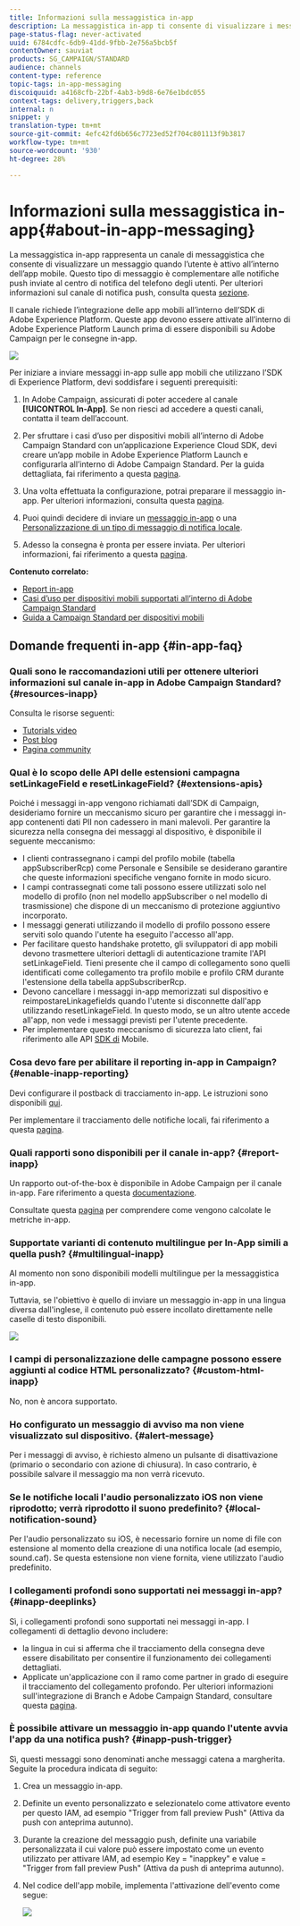 ```yaml
---
title: Informazioni sulla messaggistica in-app
description: La messaggistica in-app ti consente di visualizzare i messaggi o gli avvisi all’interno dell’app mobile.
page-status-flag: never-activated
uuid: 6784cdfc-6db9-41dd-9fbb-2e756a5bcb5f
contentOwner: sauviat
products: SG_CAMPAIGN/STANDARD
audience: channels
content-type: reference
topic-tags: in-app-messaging
discoiquuid: a4168cfb-22bf-4ab3-b9d8-6e76e1bdc055
context-tags: delivery,triggers,back
internal: n
snippet: y
translation-type: tm+mt
source-git-commit: 4efc42fd6b656c7723ed52f704c801113f9b3817
workflow-type: tm+mt
source-wordcount: '930'
ht-degree: 28%

---
```



# Informazioni sulla messaggistica in-app{#about-in-app-messaging}

La messaggistica in-app rappresenta un canale di messaggistica che consente di visualizzare un messaggio quando l’utente è attivo all’interno dell’app mobile. Questo tipo di messaggio è complementare alle notifiche push inviate al centro di notifica del telefono degli utenti. Per ulteriori informazioni sul canale di notifica push, consulta questa [sezione](../../channels/using/about-push-notifications.md).

Il canale richiede l’integrazione delle app mobili all’interno dell’SDK di Adobe Experience Platform. Queste app devono essere attivate all’interno di Adobe Experience Platform Launch prima di essere disponibili su Adobe Campaign per le consegne in-app.

![](assets/launch_campaign.png)

Per iniziare a inviare messaggi in-app sulle app mobili che utilizzano l’SDK di Experience Platform, devi soddisfare i seguenti prerequisiti:

1. In Adobe Campaign, assicurati di poter accedere al canale **[!UICONTROL In-App]**. Se non riesci ad accedere a questi canali, contatta il team dell’account.

1. Per sfruttare i casi d’uso per dispositivi mobili all’interno di Adobe Campaign Standard con un’applicazione Experience Cloud SDK, devi creare un’app mobile in Adobe Experience Platform Launch e configurarla all’interno di Adobe Campaign Standard. Per la guida dettagliata, fai riferimento a questa [pagina](https://docs.adobe.com/content/help/it-IT/campaign-standard/using/administrating/configuring-channels/configuring-a-mobile-application.html).

1. Una volta effettuata la configurazione, potrai preparare il messaggio in-app. Per ulteriori informazioni, consulta questa [pagina](../../channels/using/preparing-and-sending-an-in-app-message.md#preparing-your-in-app-message).

1. Puoi quindi decidere di inviare un [messaggio in-app](../../channels/using/customizing-an-in-app-message.md) o una [Personalizzazione di un tipo di messaggio di notifica locale](../../channels/using/customizing-an-in-app-message.md#customizing-a-local-notification-message-type).

1. Adesso la consegna è pronta per essere inviata. Per ulteriori informazioni, fai riferimento a questa [pagina](../../channels/using/preparing-and-sending-an-in-app-message.md#sending-your-in-app-message).

**Contenuto correlato:**

* [Report in-app](../../reporting/using/in-app-report.md)
* [Casi d’uso per dispositivi mobili supportati all’interno di Adobe Campaign Standard](https://helpx.adobe.com/it/campaign/kb/configure-launch-rules-acs-use-cases.html)
* [Guida a Campaign Standard per dispositivi mobili](https://helpx.adobe.com/it/campaign/kb/acs-mobile.html)

## Domande frequenti in-app {#in-app-faq}

### Quali sono le raccomandazioni utili per ottenere ulteriori informazioni sul canale in-app in  Adobe Campaign Standard? {#resources-inapp}

Consulta le risorse seguenti:

* [Tutorials video](https://docs.adobe.com/content/help/en/campaign-standard-learn/tutorials/communication-channels/mobile/in-app/in-app-message-overview.html)
* [Post blog](https://theblog.adobe.com/get-more-out-of-the-new-in-app-message-channel-from-adobe-campaign/)
* [Pagina community](https://experienceleaguecommunities.adobe.com/t5/adobe-campaign-standard/ct-p/adobe-campaign-standard-community)

### Qual è lo scopo delle API delle estensioni campagna setLinkageField e resetLinkageField? {#extensions-apis}

Poiché i messaggi in-app vengono richiamati dall’SDK di Campaign, desideriamo fornire un meccanismo sicuro per garantire che i messaggi in-app contenenti dati PII non cadessero in mani malevoli. Per garantire la sicurezza nella consegna dei messaggi al dispositivo, è disponibile il seguente meccanismo:

* I clienti contrassegnano i campi del profilo mobile (tabella appSubscriberRcp) come Personale e Sensibile se desiderano garantire che queste informazioni specifiche vengano fornite in modo sicuro.
* I campi contrassegnati come tali possono essere utilizzati solo nel modello di profilo (non nel modello appSubscriber o nel modello di trasmissione) che dispone di un meccanismo di protezione aggiuntivo incorporato.
* I messaggi generati utilizzando il modello di profilo possono essere serviti solo quando l&#39;utente ha eseguito l&#39;accesso all&#39;app.
* Per facilitare questo handshake protetto, gli sviluppatori di app mobili devono trasmettere ulteriori dettagli di autenticazione tramite l&#39;API setLinkageField. Tieni presente che il campo di collegamento sono quelli identificati come collegamento tra profilo mobile e profilo CRM durante l&#39;estensione della tabella appSubscriberRcp.
* Devono cancellare i messaggi in-app memorizzati sul dispositivo e reimpostareLinkagefields quando l&#39;utente si disconnette dall&#39;app utilizzando resetLinkageField. In questo modo, se un altro utente accede all&#39;app, non vede i messaggi previsti per l&#39;utente precedente.
* Per implementare questo meccanismo di sicurezza lato client, fai riferimento alle API [SDK di](https://aep-sdks.gitbook.io/docs/using-mobile-extensions/adobe-campaign-standard/adobe-campaign-standard-api-reference) Mobile.

### Cosa devo fare per abilitare il reporting in-app in Campaign? {#enable-inapp-reporting}

Devi configurare il postback di tracciamento in-app. Le istruzioni sono disponibili [qui](https://helpx.adobe.com/campaign/kb/config-app-in-launch.html#InApptrackingpostback).

Per implementare il tracciamento delle notifiche locali, fai riferimento a questa [pagina](../../administration/using/local-tracking.md).

### Quali rapporti sono disponibili per il canale in-app? {#report-inapp}

Un rapporto out-of-the-box è disponibile in  Adobe Campaign per il canale in-app. Fare riferimento a questa [documentazione](../../reporting/using/in-app-report.md).

Consultate questa [pagina](../../reporting/using/indicator-calculation.md#in-app-delivery) per comprendere come vengono calcolate le metriche in-app.

### Supportate varianti di contenuto multilingue per In-App simili a quella push? {#multilingual-inapp}

Al momento non sono disponibili modelli multilingue per la messaggistica in-app.

Tuttavia, se l&#39;obiettivo è quello di inviare un messaggio in-app in una lingua diversa dall&#39;inglese, il contenuto può essere incollato direttamente nelle caselle di testo disponibili.

![](assets/faq_inapp.png)

### I campi di personalizzazione delle campagne possono essere aggiunti al codice HTML personalizzato? {#custom-html-inapp}

No, non è ancora supportato.

### Ho configurato un messaggio di avviso ma non viene visualizzato sul dispositivo. {#alert-message}

Per i messaggi di avviso, è richiesto almeno un pulsante di disattivazione (primario o secondario con azione di chiusura). In caso contrario, è possibile salvare il messaggio ma non verrà ricevuto.

### Se le notifiche locali l&#39;audio personalizzato iOS non viene riprodotto; verrà riprodotto il suono predefinito? {#local-notification-sound}

Per l&#39;audio personalizzato su iOS, è necessario fornire un nome di file con estensione al momento della creazione di una notifica locale (ad esempio, sound.caf). Se questa estensione non viene fornita, viene utilizzato l&#39;audio predefinito.

### I collegamenti profondi sono supportati nei messaggi in-app? {#inapp-deeplinks}

Sì, i collegamenti profondi sono supportati nei messaggi in-app. I collegamenti di dettaglio devono includere:

* la lingua in cui si afferma che il tracciamento della consegna deve essere disabilitato per consentire il funzionamento dei collegamenti dettagliati.
* Applicate un&#39;applicazione con il ramo come partner in grado di eseguire il tracciamento del collegamento profondo. Per ulteriori informazioni sull&#39;integrazione di Branch e  Adobe Campaign Standard, consultare questa [pagina](https://help.branch.io/using-branch/docs/adobe-campaign-standard-1).

### È possibile attivare un messaggio in-app quando l&#39;utente avvia l&#39;app da una notifica push? {#inapp-push-trigger}

Sì, questi messaggi sono denominati anche messaggi catena a margherita. Seguite la procedura indicata di seguito:

1. Crea un messaggio in-app.

1. Definite un evento personalizzato e selezionatelo come attivatore evento per questo IAM, ad esempio &quot;Trigger from fall preview Push&quot; (Attiva da push con anteprima autunno).

1. Durante la creazione del messaggio push, definite una variabile personalizzata il cui valore può essere impostato come un evento utilizzato per attivare IAM, ad esempio Key = &quot;inappkey&quot; e value = &quot;Trigger from fall preview Push&quot; (Attiva da push di anteprima autunno).

1. Nel codice dell&#39;app mobile, implementa l&#39;attivazione dell&#39;evento come segue:

   ![](assets/faq_inapp_2.png)
